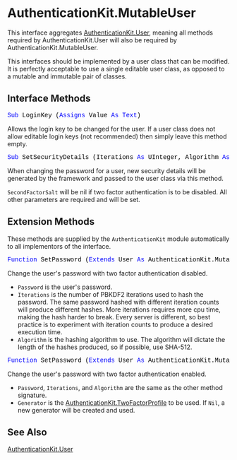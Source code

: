 # AuthenticationKit.MutableUser

This interface aggregates [AuthenticationKit.User](AuthenticationKit.User.md), meaning all methods required by AuthenticationKit.User will also be required by AuthenticationKit.MutableUser.

This interfaces should be implemented by a user class that can be modified. It is perfectly acceptable to use a single editable user class, as opposed to a mutable and immutable pair of classes.

## Interface Methods

<pre id="method.loginkey"><span style="font-family: 'source-code-pro', 'menlo', 'courier', monospace; color: #000000;"><span style="color: #0000FF;">Sub</span> LoginKey (<span style="color: #0000FF;">Assigns</span> Value <span style="color: #0000FF;">As</span> <span style="color: #0000FF;">Text</span>)</span></pre>
Allows the login key to be changed for the user. If a user class does not allow editable login keys (not recommended) then simply leave this method empty.

<pre id="method.setsecuritydetails"><span style="font-family: 'source-code-pro', 'menlo', 'courier', monospace; color: #000000;"><span style="color: #0000FF;">Sub</span> SetSecurityDetails (Iterations <span style="color: #0000FF;">As</span> UInteger, Algorithm <span style="color: #0000FF;">As</span> Xojo.Crypto.HashAlgorithms, ValidationHash <span style="color: #0000FF;">As</span> Xojo.Core.MemoryBlock, PasswordSalt <span style="color: #0000FF;">As</span> Xojo.Core.MemoryBlock, SecondFactorSalt <span style="color: #0000FF;">As</span> Xojo.Core.MemoryBlock)</span></pre>
When changing the password for a user, new security details will be generated by the framework and passed to the user class via this method.

`SecondFactorSalt` will be nil if two factor authentication is to be disabled. All other parameters are required and will be set.

## Extension Methods

These methods are supplied by the `AuthenticationKit` module automatically to all implementors of the interface.

<pre id="method.setpassword"><span style="font-family: 'source-code-pro', 'menlo', 'courier', monospace; color: #000000;"><span style="color: #0000FF;">Function</span> SetPassword (<span style="color: #0000FF;">Extends</span> User <span style="color: #0000FF;">As</span> AuthenticationKit.MutableUser, Password <span style="color: #0000FF;">As</span> <span style="color: #0000FF;">Text</span>, Iterations <span style="color: #0000FF;">As</span> UInteger, Algorithm <span style="color: #0000FF;">As</span> Xojo.Crypto.HashAlgorithms) <span style="color: #0000FF;">As</span> AuthenticationKit.Token()</span></pre>
Change the user's password with two factor authentication disabled.

- `Password` is the user's password.
- `Iterations` is the number of PBKDF2 iterations used to hash the password. The same password hashed with different iteration counts will produce different hashes. More iterations requires more cpu time, making the hash harder to break. Every server is different, so best practice is to experiment with iteration counts to produce a desired execution time.
- `Algorithm` is the hashing algorithm to use. The algorithm will dictate the length of the hashes produced, so if possible, use SHA-512.

<pre><span style="font-family: 'source-code-pro', 'menlo', 'courier', monospace; color: #000000;"><span style="color: #0000FF;">Function</span> SetPassword (<span style="color: #0000FF;">Extends</span> User <span style="color: #0000FF;">As</span> AuthenticationKit.MutableUser, Password <span style="color: #0000FF;">As</span> <span style="color: #0000FF;">Text</span>, Iterations <span style="color: #0000FF;">As</span> UInteger, Algorithm <span style="color: #0000FF;">As</span> Xojo.Crypto.HashAlgorithms, <span style="color: #0000FF;">ByRef</span> Generator <span style="color: #0000FF;">As</span> AuthenticationKit.TwoFactorProfile) <span style="color: #0000FF;">As</span> AuthenticationKit.Token()</span></pre>
Change the user's password with two factor authentication enabled.

- `Password`, `Iterations`, and `Algorithm` are the same as the other method signature.
- `Generator` is the [AuthenticationKit.TwoFactorProfile](AuthenticationKit.TwoFactorProfile.md) to be used. If `Nil`, a new generator will be created and used.

## See Also

[AuthenticationKit.User](AuthenticationKit.User.md)